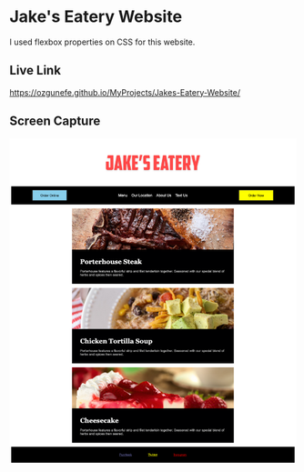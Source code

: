 # Jake's Eatery Website

I used flexbox properties on CSS for this website.

## Live Link

https://ozgunefe.github.io/MyProjects/Jakes-Eatery-Website/

## Screen Capture

![Screenshot](./Screenshot/Jakes%20Eatery.png)

